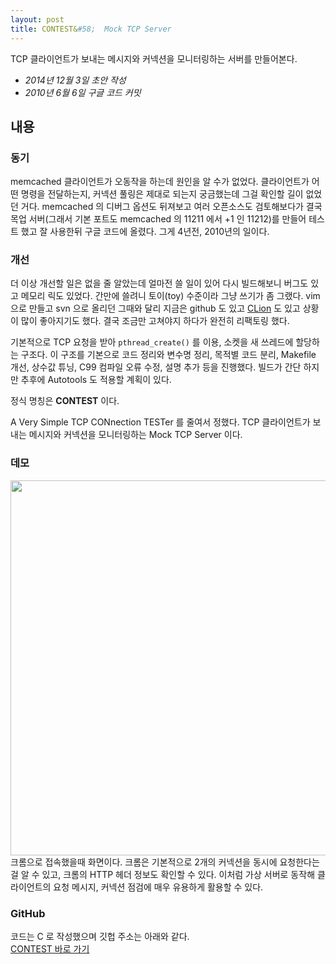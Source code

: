 ```yaml
---
layout: post
title: CONTEST&#58;  Mock TCP Server
---
```


<div class="message">
  TCP 클라이언트가 보내는 메시지와 커넥션을 모니터링하는 서버를 만들어본다.
</div>

- *2014년 12월 3일 초안 작성*
- *2010년 6월 6일 구글 코드 커밋*

## 내용

### 동기

memcached 클라이언트가 오동작을 하는데 원인을 알 수가 없었다. 클라이언트가 어떤 명령을 전달하는지, 커넥션 풀링은 제대로 되는지 궁금했는데 그걸 확인할 길이 없었던 거다. memcached 의 디버그 옵션도 뒤져보고 여러 오픈소스도 검토해보다가 결국 목업 서버(그래서 기본 포트도 memcached 의 11211 에서 +1 인 11212)를 만들어 테스트 했고 잘 사용한뒤 구글 코드에 올렸다. 그게 4년전, 2010년의 일이다.

### 개선

더 이상 개선할 일은 없을 줄 알았는데 얼마전 쓸 일이 있어 다시 빌드해보니 버그도 있고 메모리 릭도 있었다. 간만에 쓸려니 토이(toy) 수준이라 그냥 쓰기가 좀 그랬다. vim 으로 만들고 svn 으로 올리던 그때와 달리 지금은 github 도 있고 [CLion](http://likejazz.com/post/118649049333/clion-1-0) 도 있고 상황이 많이 좋아지기도 했다. 결국 조금만 고쳐야지 하다가 완전히 리팩토링 했다.

기본적으로 TCP 요청을 받아 `pthread_create()` 를 이용, 소켓을 새 쓰레드에 할당하는 구조다. 이 구조를 기본으로 코드 정리와 변수명 정리, 목적별 코드 분리, Makefile 개선, 상수값 튜닝, C99 컴파일 오류 수정, 설명 추가 등을 진행했다. 빌드가 간단 하지만 추후에 Autotools 도 적용할 계획이 있다.

정식 명칭은 **CONTEST** 이다. 

A Very Simple TCP CONnection TESTer 를 줄여서 정했다. TCP 클라이언트가 보내는 메시지와 커넥션을 모니터링하는 Mock TCP Server 이다.

### 데모

<img src="https://raw.githubusercontent.com/likejazz/contest-server/master/assets/contest.png" width="600" />
크롬으로 접속했을때 화면이다. 크롬은 기본적으로 2개의 커넥션을 동시에 요청한다는걸 알 수 있고, 크롬의 HTTP 헤더 정보도 확인할 수 있다. 이처럼 가상 서버로 동작해 클라이언트의 요청 메시지, 커넥션 점검에 매우 유용하게 활용할 수 있다.

### GitHub

코드는 C 로 작성했으며 깃헙 주소는 아래와 같다.  
[CONTEST 바로 가기](https://github.com/likejazz/contest-server)
